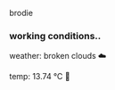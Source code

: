 brodie

<!--weather_start-->
### working conditions..

weather: broken clouds ☁️

temp: 13.74 °C 👕

<!--weather_end-->
